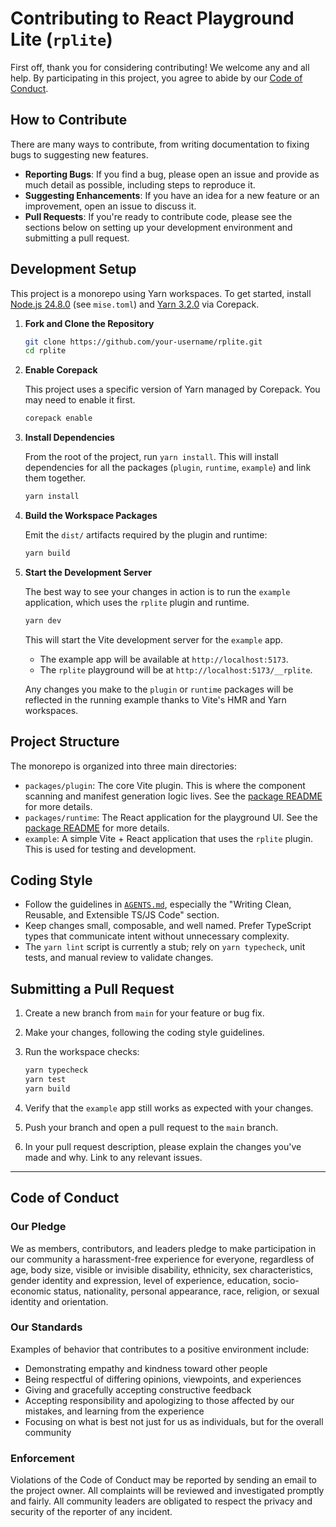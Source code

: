 # Contributing to React Playground Lite (`rplite`)

First off, thank you for considering contributing! We welcome any and all help. By participating in this project, you agree to abide by our [Code of Conduct](#code-of-conduct).

## How to Contribute

There are many ways to contribute, from writing documentation to fixing bugs to suggesting new features.

- **Reporting Bugs**: If you find a bug, please open an issue and provide as much detail as possible, including steps to reproduce it.
- **Suggesting Enhancements**: If you have an idea for a new feature or an improvement, open an issue to discuss it.
- **Pull Requests**: If you're ready to contribute code, please see the sections below on setting up your development environment and submitting a pull request.

## Development Setup

This project is a monorepo using Yarn workspaces. To get started, install [Node.js 24.8.0](https://nodejs.org/) (see `mise.toml`) and [Yarn 3.2.0](https://yarnpkg.com/) via Corepack.

1.  **Fork and Clone the Repository**

    ```bash
    git clone https://github.com/your-username/rplite.git
    cd rplite
    ```

2.  **Enable Corepack**

    This project uses a specific version of Yarn managed by Corepack. You may need to enable it first.

    ```bash
    corepack enable
    ```

3.  **Install Dependencies**

    From the root of the project, run `yarn install`. This will install dependencies for all the packages (`plugin`, `runtime`, `example`) and link them together.

    ```bash
    yarn install
    ```

4.  **Build the Workspace Packages**

    Emit the `dist/` artifacts required by the plugin and runtime:

    ```bash
    yarn build
    ```

5.  **Start the Development Server**

    The best way to see your changes in action is to run the `example` application, which uses the `rplite` plugin and runtime.

    ```bash
    yarn dev
    ```

    This will start the Vite development server for the `example` app.
    - The example app will be available at `http://localhost:5173`.
    - The `rplite` playground will be at `http://localhost:5173/__rplite`.

    Any changes you make to the `plugin` or `runtime` packages will be reflected in the running example thanks to Vite's HMR and Yarn workspaces.

## Project Structure

The monorepo is organized into three main directories:

-   `packages/plugin`: The core Vite plugin. This is where the component scanning and manifest generation logic lives. See the [package README](./packages/plugin/README.md) for more details.
-   `packages/runtime`: The React application for the playground UI. See the [package README](./packages/runtime/README.md) for more details.
-   `example`: A simple Vite + React application that uses the `rplite` plugin. This is used for testing and development.

## Coding Style

- Follow the guidelines in [`AGENTS.md`](./AGENTS.md), especially the "Writing Clean, Reusable, and Extensible TS/JS Code" section.
- Keep changes small, composable, and well named. Prefer TypeScript types that communicate intent without unnecessary complexity.
- The `yarn lint` script is currently a stub; rely on `yarn typecheck`, unit tests, and manual review to validate changes.

## Submitting a Pull Request

1.  Create a new branch from `main` for your feature or bug fix.
2.  Make your changes, following the coding style guidelines.
3.  Run the workspace checks:

    ```bash
    yarn typecheck
    yarn test
    yarn build
    ```

4.  Verify that the `example` app still works as expected with your changes.
5.  Push your branch and open a pull request to the `main` branch.
6.  In your pull request description, please explain the changes you've made and why. Link to any relevant issues.

---

## Code of Conduct

### Our Pledge

We as members, contributors, and leaders pledge to make participation in our community a harassment-free experience for everyone, regardless of age, body size, visible or invisible disability, ethnicity, sex characteristics, gender identity and expression, level of experience, education, socio-economic status, nationality, personal appearance, race, religion, or sexual identity and orientation.

### Our Standards

Examples of behavior that contributes to a positive environment include:
- Demonstrating empathy and kindness toward other people
- Being respectful of differing opinions, viewpoints, and experiences
- Giving and gracefully accepting constructive feedback
- Accepting responsibility and apologizing to those affected by our mistakes, and learning from the experience
- Focusing on what is best not just for us as individuals, but for the overall community

### Enforcement

Violations of the Code of Conduct may be reported by sending an email to the project owner. All complaints will be reviewed and investigated promptly and fairly. All community leaders are obligated to respect the privacy and security of the reporter of any incident.
